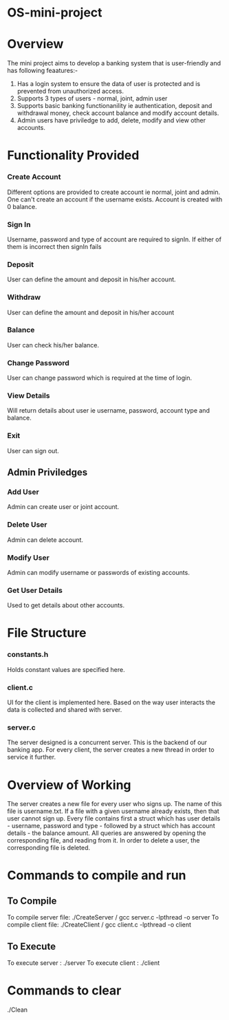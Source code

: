 # OS-mini-project

# Overview
The mini project aims to develop a banking system that is user-friendly and has following feaatures:-
1) Has a login system to ensure the data of user is protected and is prevented from unauthorized access.
2) Supports 3 types of users - normal, joint, admin user
3) Supports basic banking functionanility ie authentication, deposit and withdrawal money, check account balance and modify account details.
4) Admin users have priviledge to add, delete, modify and view other accounts. 

# Functionality Provided

### Create Account 
Different options are provided to create account ie normal, joint and admin. One can't create an account if the username  exists. Account is created with 0 balance.
### Sign In 
Username, password and type of account are required to signIn. If either of them is incorrect then signIn fails
### Deposit
User can define the amount and deposit in his/her account.
### Withdraw
User can define the amount and deposit in his/her account
### Balance
User can check his/her balance.
### Change Password
User can change password which is required at the time of login.
### View Details
Will return details about user ie username, password, account type and balance.
### Exit
User can sign out.

## Admin Priviledges

### Add User
Admin can create user or joint account.
### Delete User
Admin can delete account.
### Modify User
Admin can modify username or passwords of existing accounts.
### Get User Details
Used to get details about other accounts.

# File Structure
### constants.h
Holds constant values are specified here.

### client.c
UI for the client is implemented here. Based on the way user interacts the data is collected and shared with server.

### server.c
The server designed is a concurrent server. This is the backend of our banking app. For every client, the server creates a new thread in order to service it further. 


# Overview of Working
The server creates a new file for every user who signs up. The name of this file is username.txt. If a file with a given username already exists, then that user cannot sign up. Every file contains first a struct which has user details - username, password and type - followed by a struct which has account details - the balance amount. All queries are answered by opening the corresponding file, and reading from it. In order to delete a user, the corresponding file is deleted.

# Commands to compile and run

## To Compile
To compile server file: ./CreateServer / gcc server.c -lpthread -o server
To compile client file: ./CreateClient / gcc client.c -lpthread -o client

## To Execute
To execute server : ./server
To execute client : ./client

# Commands to clear 
./Clean
